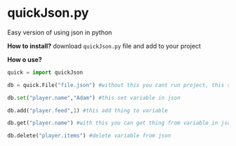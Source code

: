 # quickJson.py
Easy version of using json in python

**How to install?**
download `quickJson.py` file and add to your project

**How o use?**
```py
quick = import quickJson

db = quick.File("file.json") #without this you cant run project, this set file to edit

db.set("player.name","Adam") #this set variable in json

db.add("player.feed",1) #this add thing to variable

db.get("player.name") #with this you can get thing from variable in json

db.delete("player.items") #delete variable from json
